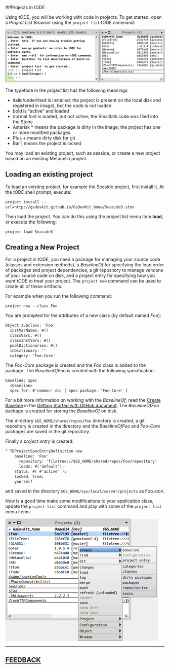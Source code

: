 ##Projects in tODE

Using tODE, you will be working with code in projects.  To get started, open a *Project List Browser* using the `project list` tODE command:

![project list][3]

The typeface in the project list has the following meanings:

*  italic/underlined is installed; the project is present on the local disk and registered in image), but the code is not loaded 
*  bold is "active" and loaded
*  normal font is loaded, but not active; the Smalltalk code was filed into the Stone
*  Asterisk * means the package is dirty in the image; the project has one or more modified packages.
*  Plus + means dirty disk for git
*  Bar | means the project is locked 

You may load an existing project, such as seaside, or create a new project based on an existing Metacello project.  

## Loading an existing project

To load an existing project, for example the Seaside project, first install it.  At the tODE shell prompt, execute:

```
project install --url=http://gsdevkit.github.io/GsDevKit_home/Seaside3.ston
```

Then load the project.  You can do this using the project list menu item **load**, or execute the following:

```
project load Seaside3
```


## Creating a New Project

For a project in tODE, you need a package for managing your source code (classes and extension methods), a *BaselineOf* for specifying the load order of packages and project dependencies, a git repository to manage versions of your source code on disk, and a project entry for specifying how you want tODE to treat your project.
The `project new` command can be used to create all of these artifacts.

For example when you run the following command:

```
project new --class Foo
```

You are prompted for the attributes of a new class (by default named *Foo*):

```
Object subclass: 'Foo'
  instVarNames: #()
  classVars: #()
  classInstVars: #()
  poolDictionaries: #()
  inDictionary: ''
  category: 'Foo-Core'
```

The *Foo-Core* package is created and the *Foo* class is added to the package.
The *BaselineOfFoo* is created with the following specification:

```Smalltalk
baseline: spec
  <baseline>
  spec for: #'common' do: [ spec package: 'Foo-Core' ]
``` 

For a bit more information on working with the *BaselineOf*, read the [Create Baseline][40] in the [Getting Started with GitHub document][41].
The *BaselineOfFoo* package is created for storing the *BaselineOf* on disk.

The directory `$GS_HOME/shared/repos/Foo` directory is created, a git repository is created in the directory and the *BaselineOfFoo* and *Foo-Core* packages are saved in the git repository.

Finally a *project entry* is created:

```Smalltalk
^ TDProjectSpecEntryDefinition new
    baseline: 'Foo'
      repository: 'filetree://$GS_HOME/shared/repos/Foo/repository'
      loads: #('default');
    status: #( #'active' );
    locked: true;
    yourself
```

and saved in the directory `$GS_HOME/sys/local/server/projects` as Foo.ston. 

Now is a good time make some modifications to your application class, update the `project list` command and play with some of the `project list` menu items:

![Foo project list][42]


---
[**FEEDBACK**][28]
---


[1]: images/openTodeShell.png
[2]: images/todeClient.png
[3]: images/projectList.png
[4]: images/testLoginOutput.png
[5]: images/todeResizeMenu.png
[6]: images/todeMan.png

[28]: https://github.com/GsDevKit/GsDevKit_home/issues/new

[40]: https://github.com/dalehenrich/metacello-work/blob/master/docs/GettingStartedWithGitHub.md#create-baseline
[41]: https://github.com/dalehenrich/metacello-work/blob/master/docs/GettingStartedWithGitHub.md#getting-started-with-github
[42]: images/todeFooProjectList.png

